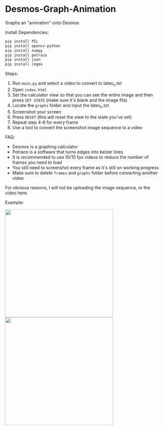 # Desmos-Graph-Animation
Graphs an "animation" onto Desmos

Install Dependencies:
```sh
pip install PIL
pip install opencv-python
pip install numpy
pip install potrace
pip install json
pip install regex
```

Steps:
1. Run `main.py` and select a video to convert to latex<sub>n</sub>.txt
2. Open `index.html`
3. Set the calculator view so that you can see the entire image and then press `SET STATE` (make sure it's blank and the image fits)
4. Locate the `graphs` folder and input the latex<sub>n</sub>.txt
5. Screenshot your screen
6. Press `RESET` (this will reset the view to the state you've set)
7. Repeat step 4-6 for every frame
8. Use a tool to convert the screenshot image sequence to a video

FAQ:
- Desmos is a graphing calculator
- Potrace is a software that turns edges into beizer lines
- It is recommended to use 10/15 fps videos to reduce the number of frames you need to load
- You still need to screenshot every frame as it's still on working progress
- Make sure to delete `frames` and `graphs` folder before converting another video


For obvious reasons, I will not be uploading the image sequence, or the video here.

Example:

<img src="https://user-images.githubusercontent.com/88318140/132680429-13c12472-a933-4d96-a3d7-7104ba23e4ed.png" width="350">

<img src="https://user-images.githubusercontent.com/88318140/132681141-a6a3085b-c286-4127-b09a-ec2ea3873604.png" width="350">



